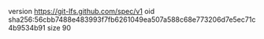 version https://git-lfs.github.com/spec/v1
oid sha256:56cbb7488e483993f7fb6261049ea507a588c68e773206d7e5ec71c4b9534b91
size 90

